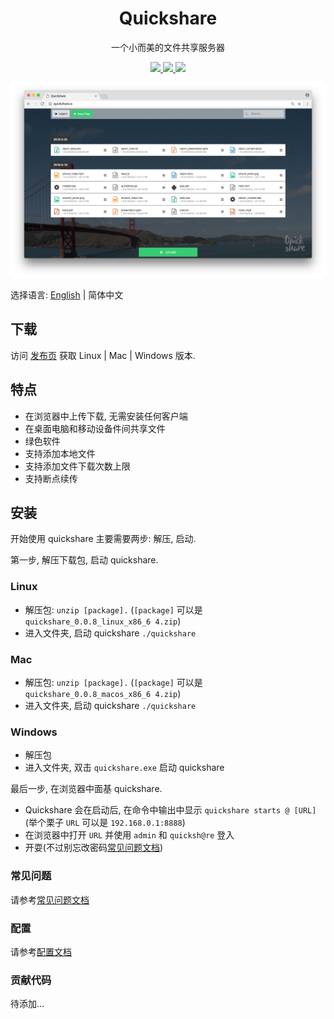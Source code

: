 <h1 align="center">
  Quickshare
</h1>
<p align="center">
  一个小而美的文件共享服务器
</p>
<p align="center">
  <a href="https://travis-ci.org/ihexxa/quickshare">
    <img src="https://travis-ci.org/ihexxa/quickshare.svg?branch=master" />
  </a>
  <a href="https://goreportcard.com/report/github.com/ihexxa/quickshare">
    <img src="https://goreportcard.com/badge/github.com/ihexxa/quickshare" />
  </a>
  <a href="https://gitter.im/quickshare/Lobby?utm_source=share-link&utm_medium=link&utm_campaign=share-link">
    <img src="https://badges.gitter.im/Join%20Chat.svg" />
  </a>
<p>

![Quickshare 演示](../demo.jpg)

选择语言: [English](../README.md) | 简体中文

## 下载

访问 [发布页](https://github.com/ihexxa/quickshare/releases) 获取 Linux | Mac | Windows 版本.

## 特点

- 在浏览器中上传下载, 无需安装任何客户端
- 在桌面电脑和移动设备件间共享文件
- 绿色软件
- 支持添加本地文件
- 支持添加文件下载次数上限
- 支持断点续传

## 安装

开始使用 quickshare 主要需要两步: 解压, 启动.

第一步, 解压下载包, 启动 quickshare.

### Linux

- 解压包: `unzip [package].` (`[package]` 可以是`quickshare_0.0.8_linux_x86_6 4.zip`)
- 进入文件夹, 启动 quickshare `./quickshare`

### Mac

- 解压包: `unzip [package].` (`[package]` 可以是`quickshare_0.0.8_macos_x86_6 4.zip`)
- 进入文件夹, 启动 quickshare `./quickshare`

### Windows

- 解压包
- 进入文件夹, 双击 `quickshare.exe` 启动 quickshare

最后一步, 在浏览器中面基 quickshare.

- Quickshare 会在启动后, 在命令中输出中显示 `quickshare starts @ [URL]` (举个栗子 `URL` 可以是 `192.168.0.1:8888`)
- 在浏览器中打开 `URL` 并使用 `admin` 和 `quicksh@re` 登入
- 开耍(不过别忘改密码[常见问题文档](./FAQ_zh-cn.md))

### 常见问题

请参考[常见问题文档](./FAQ_zh-cn.md)

### 配置

请参考[配置文档](./CONFIG_en-us.md)

### 贡献代码

待添加...
